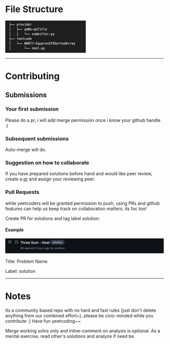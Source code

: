 
# File Structure

![s](fs.png)



-------------------------
# Contributing

## Submissions

### Your first submission

Please do a pr, i will add merge permission once i know your github handle :)

### Subsequent submissions

Auto-merge will do. 

### Suggestion on how to collaborate

If you have prepared solutions before hand and would like peer review, create a [pr](#pull-requests) and assign your reviewing peer.

### Pull Requests

while yeetcoders will be granted permission to push, using PRs and github features can help us keep track on collaboration matters. its foc too!

Create PR for solutions and tag label solution:

#### Example

![pr](pr.png)

Title: Problem Name

Label: solution

-------------------------

# Notes

Its a community based repo with no hard and fast rules (just don't delete anything from our combined effort~), please be civic-minded while you contribute :] Have fun yeetcoding~~ 

Merge working solns only and inline-comment on analysis is optional. As a mental exercise, read other's solutions and analyze if need be.